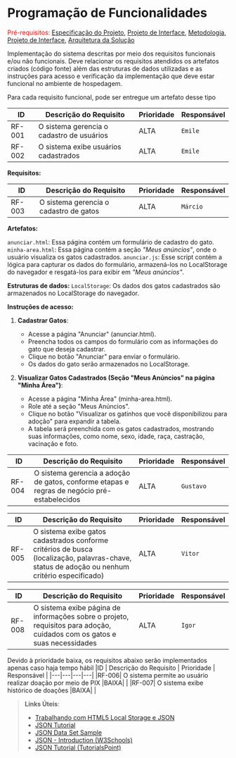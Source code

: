 # Programação de Funcionalidades

<span style="color:red">Pré-requisitos: <a href="2-Especificação do Projeto.md"> Especificação do Projeto</a></span>, <a href="3-Projeto de Interface.md"> Projeto de Interface</a>, <a href="4-Metodologia.md"> Metodologia</a>, <a href="3-Projeto de Interface.md"> Projeto de Interface</a>, <a href="5-Arquitetura da Solução.md"> Arquitetura da Solução</a>

Implementação do sistema descritas por meio dos requisitos funcionais e/ou não funcionais. Deve relacionar os requisitos atendidos os artefatos criados (código fonte) além das estruturas de dados utilizadas e as instruções para acesso e verificação da implementação que deve estar funcional no ambiente de hospedagem.

Para cada requisito funcional, pode ser entregue um artefato desse tipo

|ID    | Descrição do Requisito  | Prioridade | Responsável |
|---|---|---|---|
|RF-001|O sistema gerencia o cadastro de usuários	|ALTA| `Emile`|
|RF-002|	O sistema exibe usuários cadastrados     |ALTA| `Emile` |


**Requisitos:**

|ID    | Descrição do Requisito  | Prioridade | Responsável | 
|---|---|---|---|
|RF-003|	O sistema gerencia o cadastro de gatos |ALTA| `Márcio`|

**Artefatos:**

`anunciar.html`: Essa página contém um formulário de cadastro do gato.
`minha-area.html`: Essa página contém a seção *"Meus anúncios"*, onde o usuário visualiza os gatos cadastrados.
`anunciar.js`: Esse script contém a lógica para capturar os dados do formulário, armazená-los no LocalStorage do navegador e resgatá-los para exibir em *"Meus anúncios"*.

**Estruturas de dados:**
`LocalStorage`: Os dados dos gatos cadastrados são armazenados no LocalStorage do navegador.

**Instruções de acesso:**
1. **Cadastrar Gatos**: 
    - Acesse a página "Anunciar" (anunciar.html).
     - Preencha todos os campos do formulário com as informações do gato que deseja cadastrar.
     - Clique no botão "Anunciar" para enviar o formulário.
     - Os dados do gato serão armazenados no LocalStorage.
     
2. **Visualizar Gatos Cadastrados (Seção "Meus Anúncios" na página "Minha Área")**: 
     - Acesse a página "Minha Área" (minha-area.html).
     - Role até a seção "Meus Anúncios".
     - Clique no botão "Visualizar os gatinhos que você disponibilizou para adoção" para expandir a tabela.
     - A tabela será preenchida com os gatos cadastrados, mostrando suas informações, como nome, sexo, idade, raça, castração, vacinação e foto.

|ID    | Descrição do Requisito  | Prioridade | Responsável |
|---|---|---|---|
|RF-004|	O sistema gerencia a adoção de gatos, conforme etapas e regras de negócio pré-estabelecidos |ALTA|  `Gustavo`|

|ID    | Descrição do Requisito  | Prioridade | Responsável |
|---|---|---|---|
|RF-005|	O sistema exibe gatos cadastrados conforme critérios de busca (localização, palavras-chave, status de adoção ou nenhum critério especificado) |ALTA| `Vitor`|

|ID    | Descrição do Requisito  | Prioridade | Responsável |
|---|---|---|---|
|RF-008| O sistema exibe página de informações sobre o projeto, requisitos para adoção, cuidados com os gatos e suas necessidades |ALTA| `Igor`|

Devido à prioridade baixa, os requisitos abaixo serão implementados apenas caso haja tempo hábil
|ID    | Descrição do Requisito  | Prioridade | Responsável |
|---|---|---|---|
|RF-006|	O sistema permite ao usuário realizar doação por meio de PIX |BAIXA|    |
|RF-007|	O sistema exibe histórico de doações	|BAIXA|  |

> **Links Úteis**:
>
> - [Trabalhando com HTML5 Local Storage e JSON](https://www.devmedia.com.br/trabalhando-com-html5-local-storage-e-json/29045)
> - [JSON Tutorial](https://www.w3resource.com/JSON)
> - [JSON Data Set Sample](https://opensource.adobe.com/Spry/samples/data_region/JSONDataSetSample.html)
> - [JSON - Introduction (W3Schools)](https://www.w3schools.com/js/js_json_intro.asp)
> - [JSON Tutorial (TutorialsPoint)](https://www.tutorialspoint.com/json/index.htm)